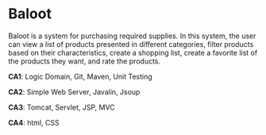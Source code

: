 # Baloot

Baloot is a system for purchasing required supplies. In this system, the user can view a list of products presented in different categories, filter products based on their characteristics, create a shopping list, create a favorite list of the products they want, and rate the products.

**CA1**: Logic Domain, Git, Maven, Unit Testing

**CA2**: Simple Web Server, Javalin, Jsoup

**CA3**: Tomcat, Servlet, JSP, MVC

**CA4**: html, CSS
